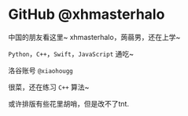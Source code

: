 # GitHub @xhmasterhalo
中国的朋友看这里~
xhmasterhalo，蒟蒻男，还在上学~

`Python`，`C++`，`Swift`，`JavaScript` 通吃~

洛谷账号 `@xiaohougg`

很菜，还在练习 `C++` 算法~

或许排版有些花里胡哨，但是改不了tnt. 
